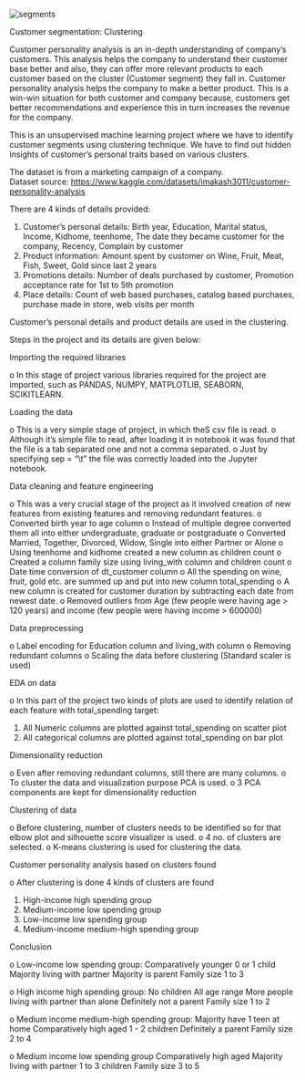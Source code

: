 ![segments](https://user-images.githubusercontent.com/86886343/194060118-5a92ff5c-f79c-4b3f-8287-642bdc628bf1.jpg)


Customer segmentation: Clustering

Customer personality analysis is an in-depth understanding of company’s customers.  This analysis helps the company to understand their customer base better and also, they can offer more relevant products to each customer based on the cluster (Customer segment) they fall in.  Customer personality analysis helps the company to make a better product.  This is a win-win situation for both customer and company because, customers get better recommendations and experience this in turn increases the revenue for the company.

This is an unsupervised machine learning project where we have to identify customer segments using clustering technique.  We have to find out hidden insights of customer’s personal traits based on various clusters.


The dataset is from a marketing campaign of a company.  
Dataset source:  https://www.kaggle.com/datasets/imakash3011/customer-personality-analysis

There are 4 kinds of details provided:

1.	Customer’s personal details: Birth year, Education, Marital status, Income, Kidhome, teenhome, The date they became customer for the company, Recency, Complain by customer
2.	Product information: Amount spent by customer on Wine, Fruit, Meat, Fish, Sweet, Gold since last 2 years
3.	Promotions details: Number of deals purchased by customer, Promotion acceptance rate for 1st to 5th promotion
4.	Place details: Count of web based purchases, catalog based purchases, purchase made in store, web visits per month

Customer’s personal details and product details are used in the clustering.

Steps in the project and its details are given below:

Importing the required libraries

o	In this stage of project various libraries required for the project are imported, such as PANDAS, NUMPY, MATPLOTLIB, SEABORN, SCIKITLEARN.

Loading the data

o	This is a very simple stage of project, in which theS csv file is read.
o	Although it’s simple file to read, after loading it in notebook it was found that the file is a tab separated one and not a comma separated. 
o	Just by specifying sep = “\t” the file was correctly loaded into the Jupyter notebook.

Data cleaning and feature engineering

o	This was a very crucial stage of the project as it involved creation of new features from existing features and removing redundant features.
o	Converted birth year to age column
o	Instead of multiple degree converted them all into either undergraduate, graduate or postgraduate
o	Converted Married, Together, Divorced, Widow, Single into either Partner or Alone
o	Using teenhome and kidhome created a new column as children count
o	Created a column family size using living_with column and children count
o	Date time conversion of dt_customer column
o	All the spending on wine, fruit, gold etc. are summed up and put into new column total_spending
o	A new column is created for customer duration by subtracting each date from newest date.
o	Removed outliers from Age (few people were having age > 120 years) and income (few people were having income > 600000)




Data preprocessing

o	Label encoding for Education column and living_with column
o	Removing redundant columns
o	Scaling the data before clustering (Standard scaler is used)

EDA on data

o	In this part of the project two kinds of plots are used to identify relation of each feature with total_spending target:
1.	All Numeric columns are plotted against total_spending on scatter plot
2.	All categorical columns are plotted against total_spending on bar plot

Dimensionality reduction 

o	Even after removing redundant columns, still there are many columns.
o	To cluster the data and visualization purpose PCA is used. 
o	3 PCA components are kept for dimensionality reduction

Clustering of data

o	Before clustering, number of clusters needs to be identified so for that elbow plot and silhouette score visualizer is used.
o	4 no. of clusters are selected.
o	K-means clustering is used for clustering the data.

Customer personality analysis based on clusters found

o	After clustering is done 4 kinds of clusters are found

1.	High-income high spending group
2.	Medium-income low spending group
3.	Low-income low spending group
4.	Medium-income medium-high spending group


Conclusion

o	Low-income low spending group:
Comparatively younger
0 or 1 child
Majority living with partner
Majority is parent
Family size 1 to 3

o	High income high spending group:
No children 
All age range
More people living with partner than alone
Definitely not a parent
Family size 1 to 2

o	Medium income medium-high spending group:
Majority have 1 teen at home
Comparatively high aged
1 - 2 children
Definitely a parent
Family size 2 to 4

o	Medium income low spending group
Comparatively high aged
Majority living with partner
1 to 3 children
 Family size 3 to 5




